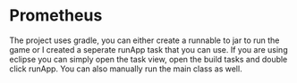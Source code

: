 # Prometheus

The project uses gradle, you can either create a runnable to jar to run the game or I created a seperate runApp task that you can use. If you are using eclipse you can simply open the task view, open the build tasks and double click runApp. You can also manually run the main class as well.
